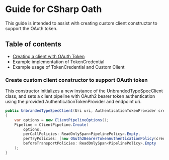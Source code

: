 # Guide for CSharp Oath

This guide is intended to assist with creating custom client constructor to support the OAuth token.

## Table of contents

  - [Creating a client with OAuth Token](#oauth-token)
  - Example implementation of TokenCredential
  - Example usage of TokenCredential and Custom Client

### Create custom client constructor to support OAuth token
This constructor initializes a new instance of the UnbrandedTypeSpecClient class, and sets a client pipeline with OAuth2 bearer token authentication using the provided AuthenticationTokenProvider and endpoint uri.

```csharp
public UnbrandedTypeSpecClient(Uri uri, AuthenticationTokenProvider credential)
{
    var options = new ClientPipelineOptions();
    Pipeline = ClientPipeline.Create(
        options,
        perCallPolicies: ReadOnlySpan<PipelinePolicy>.Empty,
        perTryPolicies: [new OAuth2BearerTokenAuthenticationPolicy(credential, flows)],
        beforeTransportPolicies: ReadOnlySpan<PipelinePolicy>.Empty
    );
}
```

